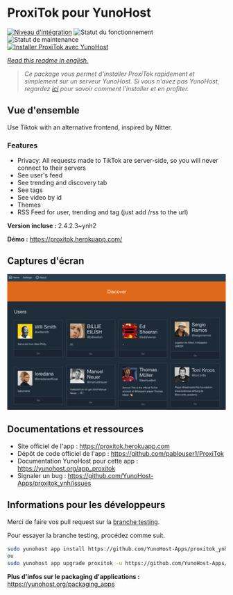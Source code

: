 <!--
N.B.: This README was automatically generated by https://github.com/YunoHost/apps/tree/master/tools/README-generator
It shall NOT be edited by hand.
-->

# ProxiTok pour YunoHost

[![Niveau d'intégration](https://dash.yunohost.org/integration/proxitok.svg)](https://dash.yunohost.org/appci/app/proxitok) ![Statut du fonctionnement](https://ci-apps.yunohost.org/ci/badges/proxitok.status.svg) ![Statut de maintenance](https://ci-apps.yunohost.org/ci/badges/proxitok.maintain.svg)  
[![Installer ProxiTok avec YunoHost](https://install-app.yunohost.org/install-with-yunohost.svg)](https://install-app.yunohost.org/?app=proxitok)

*[Read this readme in english.](./README.md)*

> *Ce package vous permet d'installer ProxiTok rapidement et simplement sur un serveur YunoHost.
Si vous n'avez pas YunoHost, regardez [ici](https://yunohost.org/#/install) pour savoir comment l'installer et en profiter.*

## Vue d'ensemble

Use Tiktok with an alternative frontend, inspired by Nitter.

### Features

- Privacy: All requests made to TikTok are server-side, so you will never connect to their servers
- See user's feed
- See trending and discovery tab
- See tags
- See video by id
- Themes
- RSS Feed for user, trending and tag (just add /rss to the url)


**Version incluse :** 2.4.2.3~ynh2

**Démo :** https://proxitok.herokuapp.com/

## Captures d'écran

![Capture d'écran de ProxiTok](./doc/screenshots/screenshot.png)

## Documentations et ressources

* Site officiel de l'app : <https://proxitok.herokuapp.com>
* Dépôt de code officiel de l'app : <https://github.com/pablouser1/ProxiTok>
* Documentation YunoHost pour cette app : <https://yunohost.org/app_proxitok>
* Signaler un bug : <https://github.com/YunoHost-Apps/proxitok_ynh/issues>

## Informations pour les développeurs

Merci de faire vos pull request sur la [branche testing](https://github.com/YunoHost-Apps/proxitok_ynh/tree/testing).

Pour essayer la branche testing, procédez comme suit.

``` bash
sudo yunohost app install https://github.com/YunoHost-Apps/proxitok_ynh/tree/testing --debug
ou
sudo yunohost app upgrade proxitok -u https://github.com/YunoHost-Apps/proxitok_ynh/tree/testing --debug
```

**Plus d'infos sur le packaging d'applications :** <https://yunohost.org/packaging_apps>

